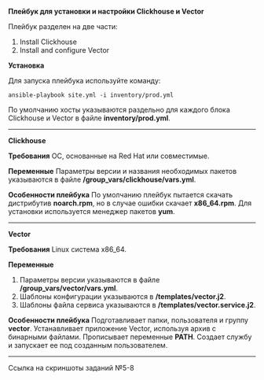 **Плейбук для установки и настройки Clickhouse и Vector**

Плейбук разделен на две части:

   1. Install Clickhouse
   2. Install and configure Vector

**Установка**

Для запуска плейбука используйте команду:

```
ansible-playbook site.yml -i inventory/prod.yml
```
По умолчанию хосты указываются раздельно для каждого блока Clickhouse и Vector в файле **inventory/prod.yml**.

------------------

**Clickhouse**

**Требования**
ОС, основанные на Red Hat или совместимые.

**Переменные**
Параметры версии и названия необходимых пакетов указываются в файле **/group_vars/clickhouse/vars.yml**.

**Особенности плейбука**
По умолчанию плейбук пытается скачать дистрибутив **noarch.rpm**, но в случае ошибки скачает **x86_64.rpm**.
Для установки используется менеджер пакетов **yum**.

------------------

**Vector**

**Требования**
Linux система x86_64.

**Переменные**

1. Параметры версии указываются в файле **/group_vars/vector/vars.yml**.
2. Шаблоны конфигурации указываются в **/templates/vector.j2**.
3. Шаблоны файла сервиса указываются в **/templates/vector.service.j2**.

**Особенности плейбука**
Подготавливает папки, пользователя и группу **vector**.
Устанавливает приложение Vector, используя архив с бинарными файлами.
Прописывает переменные **PATH**.
Создает службу и запускает ее под созданным пользователем.

------------------

Ссылка на скриншоты заданий №5-8








